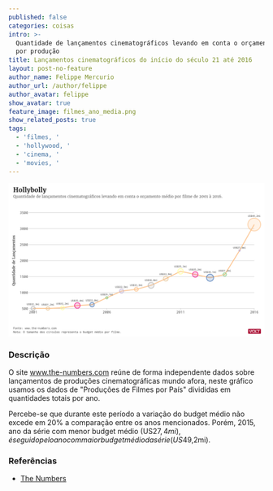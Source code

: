 ```yaml
---
published: false
categories: coisas
intro: >-
  Quantidade de lançamentos cinematográficos levando em conta o orçamento médio
  por produção
title: Lançamentos cinematográficos do início do século 21 até 2016
layout: post-no-feature
author_name: Felippe Mercurio
author_url: /author/felippe
author_avatar: felippe
show_avatar: true
feature_image: filmes_ano_media.png
show_related_posts: true
tags:
  - 'filmes, '
  - 'hollywood, '
  - 'cinema, '
  - 'movies, '
---
```

![Grafico filmes](/graf/filmes_ano_media.png)

### Descrição

O site www.the-numbers.com reúne de forma independente dados sobre lançamentos de produções cinematográficas mundo afora, neste gráfico usamos os dados de "Produções de Filmes por País" divididas em quantidades totais por ano.

Percebe-se que durante este período a variação do budget médio não excede em 20% a comparação entre os anos mencionados. Porém, 2015, ano da série com menor budget médio (US$27,4mi), é seguido pelo ano com maior budget médio da série (US$49,2mi).

### Referências 

- [The Numbers](www.the-numbers.com)